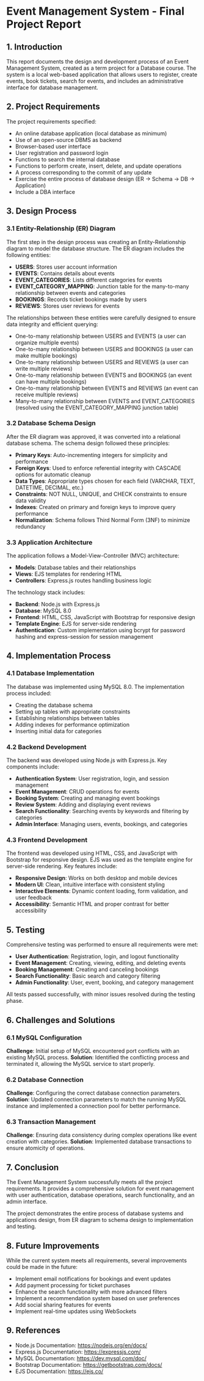 # Event Management System - Final Project Report

## 1. Introduction

This report documents the design and development process of an Event Management System, created as a term project for a Database course. The system is a local web-based application that allows users to register, create events, book tickets, search for events, and includes an administrative interface for database management.

## 2. Project Requirements

The project requirements specified:
- An online database application (local database as minimum)
- Use of an open-source DBMS as backend
- Browser-based user interface
- User registration and password login
- Functions to search the internal database
- Functions to perform create, insert, delete, and update operations
- A process corresponding to the commit of any update
- Exercise the entire process of database design (ER → Schema → DB → Application)
- Include a DBA interface

## 3. Design Process

### 3.1 Entity-Relationship (ER) Diagram

The first step in the design process was creating an Entity-Relationship diagram to model the database structure. The ER diagram includes the following entities:

- **USERS**: Stores user account information
- **EVENTS**: Contains details about events
- **EVENT_CATEGORIES**: Lists different categories for events
- **EVENT_CATEGORY_MAPPING**: Junction table for the many-to-many relationship between events and categories
- **BOOKINGS**: Records ticket bookings made by users
- **REVIEWS**: Stores user reviews for events

The relationships between these entities were carefully designed to ensure data integrity and efficient querying:

- One-to-many relationship between USERS and EVENTS (a user can organize multiple events)
- One-to-many relationship between USERS and BOOKINGS (a user can make multiple bookings)
- One-to-many relationship between USERS and REVIEWS (a user can write multiple reviews)
- One-to-many relationship between EVENTS and BOOKINGS (an event can have multiple bookings)
- One-to-many relationship between EVENTS and REVIEWS (an event can receive multiple reviews)
- Many-to-many relationship between EVENTS and EVENT_CATEGORIES (resolved using the EVENT_CATEGORY_MAPPING junction table)

### 3.2 Database Schema Design

After the ER diagram was approved, it was converted into a relational database schema. The schema design followed these principles:

- **Primary Keys**: Auto-incrementing integers for simplicity and performance
- **Foreign Keys**: Used to enforce referential integrity with CASCADE options for automatic cleanup
- **Data Types**: Appropriate types chosen for each field (VARCHAR, TEXT, DATETIME, DECIMAL, etc.)
- **Constraints**: NOT NULL, UNIQUE, and CHECK constraints to ensure data validity
- **Indexes**: Created on primary and foreign keys to improve query performance
- **Normalization**: Schema follows Third Normal Form (3NF) to minimize redundancy

### 3.3 Application Architecture

The application follows a Model-View-Controller (MVC) architecture:

- **Models**: Database tables and their relationships
- **Views**: EJS templates for rendering HTML
- **Controllers**: Express.js routes handling business logic

The technology stack includes:
- **Backend**: Node.js with Express.js
- **Database**: MySQL 8.0
- **Frontend**: HTML, CSS, JavaScript with Bootstrap for responsive design
- **Template Engine**: EJS for server-side rendering
- **Authentication**: Custom implementation using bcrypt for password hashing and express-session for session management

## 4. Implementation Process

### 4.1 Database Implementation

The database was implemented using MySQL 8.0. The implementation process included:
- Creating the database schema
- Setting up tables with appropriate constraints
- Establishing relationships between tables
- Adding indexes for performance optimization
- Inserting initial data for categories

### 4.2 Backend Development

The backend was developed using Node.js with Express.js. Key components include:

- **Authentication System**: User registration, login, and session management
- **Event Management**: CRUD operations for events
- **Booking System**: Creating and managing event bookings
- **Review System**: Adding and displaying event reviews
- **Search Functionality**: Searching events by keywords and filtering by categories
- **Admin Interface**: Managing users, events, bookings, and categories

### 4.3 Frontend Development

The frontend was developed using HTML, CSS, and JavaScript with Bootstrap for responsive design. EJS was used as the template engine for server-side rendering. Key features include:

- **Responsive Design**: Works on both desktop and mobile devices
- **Modern UI**: Clean, intuitive interface with consistent styling
- **Interactive Elements**: Dynamic content loading, form validation, and user feedback
- **Accessibility**: Semantic HTML and proper contrast for better accessibility

## 5. Testing

Comprehensive testing was performed to ensure all requirements were met:

- **User Authentication**: Registration, login, and logout functionality
- **Event Management**: Creating, viewing, editing, and deleting events
- **Booking Management**: Creating and canceling bookings
- **Search Functionality**: Basic search and category filtering
- **Admin Functionality**: User, event, booking, and category management

All tests passed successfully, with minor issues resolved during the testing phase.

## 6. Challenges and Solutions

### 6.1 MySQL Configuration

**Challenge**: Initial setup of MySQL encountered port conflicts with an existing MySQL process.
**Solution**: Identified the conflicting process and terminated it, allowing the MySQL service to start properly.

### 6.2 Database Connection

**Challenge**: Configuring the correct database connection parameters.
**Solution**: Updated connection parameters to match the running MySQL instance and implemented a connection pool for better performance.

### 6.3 Transaction Management

**Challenge**: Ensuring data consistency during complex operations like event creation with categories.
**Solution**: Implemented database transactions to ensure atomicity of operations.

## 7. Conclusion

The Event Management System successfully meets all the project requirements. It provides a comprehensive solution for event management with user authentication, database operations, search functionality, and an admin interface.

The project demonstrates the entire process of database systems and applications design, from ER diagram to schema design to implementation and testing.

## 8. Future Improvements

While the current system meets all requirements, several improvements could be made in the future:

- Implement email notifications for bookings and event updates
- Add payment processing for ticket purchases
- Enhance the search functionality with more advanced filters
- Implement a recommendation system based on user preferences
- Add social sharing features for events
- Implement real-time updates using WebSockets

## 9. References

- Node.js Documentation: https://nodejs.org/en/docs/
- Express.js Documentation: https://expressjs.com/
- MySQL Documentation: https://dev.mysql.com/doc/
- Bootstrap Documentation: https://getbootstrap.com/docs/
- EJS Documentation: https://ejs.co/
